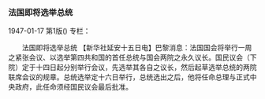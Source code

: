 ### 法国即将选举总统

1947-01-17
第1版()
专栏：

　　法国即将选举总统
    【新华社延安十五日电】巴黎消息：法国国会将举行一周之紧张会议、以选举第四共和国的首任总统与国会两院之永久议长。国民议会（下院）定于十四日起分别举行会议，先选举其各自之议长，然后起草选举总统的两院联席会议的规章。总统选举定十六日举行，总统选出之后，他将任命总理与正式中央政府，此任命须经国民议会最后批准。
